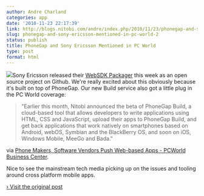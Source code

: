 ```yaml
---
author: Andre Charland
categories: app
date: '2010-11-23 22:17:39'
link: http://blogs.nitobi.com/andre/index.php/2010/11/23/phonegap-and-sony-ericsson-mentioned-in-pc-world/
slug: phonegap-and-sony-ericsson-mentioned-in-pc-world-2
status: publish
title: PhoneGap and Sony Ericsson Mentioned in PC World
type: post
format: html
---
```


![](http://blogs.sonyericsson.com/developerworld/files/2010/11/websdk4_blog4.jpg)Sony Ericsson released their [WebSDK Packager](http://blogs.sonyericsson.com/developerworld/2010/11/23/now-hack-this-websdk-packager-source-code-on-github/) this week as an open source project on Github. We're really excited about this obviously because it's built on top of PhoneGap. Our new Build service also got a little plug in the PC World coverage:

> "Earlier this month, Nitobi announced the beta of PhoneGap Build, a cloud-based tool that allows developers to write applications using HTML, CSS and JavaScript, upload their apps to PhoneGap Build, and get back applications that work natively on smartphones based on Android, webOS, Symbian and the BlackBerry OS, and soon on iOS, Windows Mobile, MeeGo and Bada."

via [Phone Makers, Software Vendors Push Web-based Apps - PCWorld Business Center](http://www.pcworld.com/businesscenter/article/211465/phone_makers_software_vendors_push_webbased_apps.html).

Nice to see the mainstream tech media picking up on the issues and tooling around cross platform mobile apps.

[› Visit the original post](http://blogs.nitobi.com/andre/index.php/2010/11/23/phonegap-and-sony-ericsson-mentioned-in-pc-world/)
